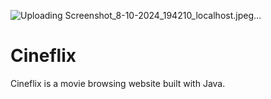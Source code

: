 ![Uploading Screenshot_8-10-2024_194210_localhost.jpeg…]()

# Cineflix
Cineflix is a movie browsing website built with Java.
